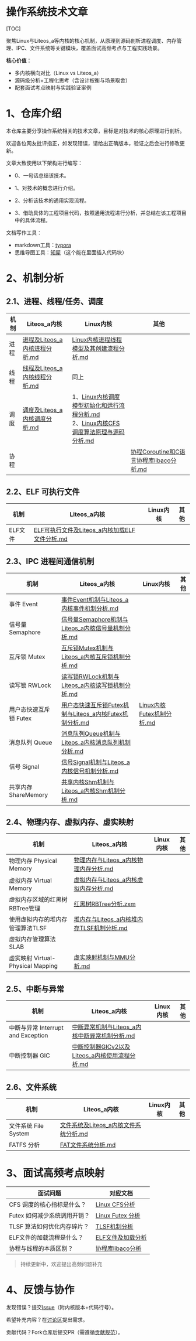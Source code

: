 # 操作系统技术文章
[TOC]

聚焦Linux与Liteos_a等内核的核心机制，从原理到源码剖析进程调度、内存管理、IPC、文件系统等关键模块，覆盖面试高频考点与工程实践场景。

**核心价值**：

- 多内核横向对比（Linux vs Liteos_a）
- 源码级分析+工程化思考（含设计权衡与场景取舍）
- 配套面试考点映射与实践验证案例



# 1、仓库介绍

本仓库主要分享操作系统相关的技术文章，目标是对技术的核心原理进行剖析。

欢迎各位网友批评指正，如发现错误，请给出正确版本，验证之后会进行修改更新。

文章大致使用以下架构进行编写：

* 0、一句话总结该技术。

* 1、对技术的概念进行介绍。

* 2、分析该技术的通用实现流程。

* 3、借助具体的工程项目代码，按照通用流程进行分析，并总结在该工程项目中的具体流程。

文档写作工具：

* markdown工具：[typora](https://typora.io/)
* 思维导图工具：[知犀](https://www.zhixi.com/)（这个能在里面插入代码块）



# 2、机制分析

## 2.1、进程、线程/任务、调度

| 机制 | Liteos_a内核                                                 | Linux内核                                                    | 其他                                                         |
| ---- | ------------------------------------------------------------ | ------------------------------------------------------------ | ------------------------------------------------------------ |
| 进程 | [进程及Liteos_a内核进程分析.md](docs/进程及Liteos_a内核进程分析.md) | [Linux内核进程线程模型及其创建流程分析.md](docs/Linux内核进程线程模型及其创建流程分析.md) |                                                              |
| 线程 | [线程及Liteos_a内核线程分析.md](docs/线程及Liteos_a内核线程分析.md) | 同上                                                         |                                                              |
| 调度 | [调度及Liteos_a内核调度分析.md](docs/调度及Liteos_a内核调度分析.md) | 1、[Linux内核调度模型初始化和运行流程分析.md](docs/Linux内核调度模型初始化和运行流程分析.md) <br />2、[Linux内核CFS调度算法原理与源码分析.md](docs/Linux内核CFS调度算法原理与源码分析.md) |                                                              |
| 协程 |                                                              |                                                              | [协程Coroutine和C语言协程库libaco分析.md](other/协程Coroutine和C语言协程库libaco分析.md) |



## 2.2、ELF 可执行文件

| 机制    | Liteos_a内核                                                 | Linux内核 | 其他 |
| ------- | ------------------------------------------------------------ | --------- | ---- |
| ELF文件 | [ELF可执行文件及Liteos_a内核加载ELF文件分析.md](docs/ELF可执行文件及Liteos_a内核加载ELF文件分析.md) |           |      |



## 2.3、IPC 进程间通信机制

| 机制                   | Liteos_a内核                                                 | Linux内核                                                   | 其他 |
| ---------------------- | ------------------------------------------------------------ | ----------------------------------------------------------- | ---- |
| 事件 Event             | [事件Event机制与Liteos_a内核事件机制分析.md](docs/事件Event机制与Liteos_a内核事件机制分析.md) |                                                             |      |
| 信号量 Semaphore       | [信号量Semaphore机制与Liteos_a内核信号量机制分析.md](docs/信号量Semaphore机制与Liteos_a内核信号量机制分析.md) |                                                             |      |
| 互斥锁 Mutex           | [互斥锁Mutex机制与Liteos_a内核互斥锁机制分析.md](docs/互斥锁Mutex机制与Liteos_a内核互斥锁机制分析.md) |                                                             |      |
| 读写锁 RWLock          | [读写锁RWLock机制与Liteos_a内核读写锁机制分析.md](docs/读写锁RWLock机制与Liteos_a内核读写锁机制分析.md) |                                                             |      |
| 用户态快速互斥锁 Futex | [用户态快速互斥锁Futex机制与Liteos_a内核Futex机制分析.md](docs/用户态快速互斥锁Futex机制与Liteos_a内核Futex机制分析.md) | [Linux内核Futex机制分析.md](docs/Linux内核Futex机制分析.md) |      |
| 消息队列 Queue         | [消息队列Queue机制与Liteos_a内核消息队列机制分析.md](docs/消息队列Queue机制与Liteos_a内核消息队列机制分析.md) |                                                             |      |
| 信号 Signal            | [信号Signal机制与Liteos_a内核信号机制分析.md](docs/信号Signal机制与Liteos_a内核信号机制分析.md) |                                                             |      |
| 共享内存 ShareMemory   | [共享内核Shm机制与Liteos_a内核Shm机制分析.md](docs/共享内核Shm机制与Liteos_a内核Shm机制分析.md) |                                                             |      |



## 2.4、物理内存、虚拟内存、虚实映射

| 机制                              | Liteos_a内核                                                 | Linux内核 | 其他 |
| --------------------------------- | ------------------------------------------------------------ | --------- | ---- |
| 物理内存 Physical Memory          | [物理内存与Liteos_a内核物理内存分析.md](docs/物理内存与Liteos_a内核物理内存分析.md) |           |      |
| 虚拟内存 Virtual Memory           | [虚拟内存与Liteos_a内核虚拟内存分析.md](docs/虚拟内存与Liteos_a内核虚拟内存分析.md) |           |      |
| 虚拟内存区域的红黑树RBTree管理    | [红黑树RBTree分析.zxm](docs/红黑树RBTree分析.zxm)            |           |      |
| 使用虚拟内存的堆内存管理算法TLSF  | [堆内存与Liteos_a内核堆内存TLSF机制分析.md](docs/堆内存与Liteos_a内核堆内存TLSF机制分析.md) |           |      |
| 虚拟内存管理算法SLAB              |                                                              |           |      |
| 虚实映射 Virtual-Physical Mapping | [虚实映射机制与MMU分析.md](docs/虚实映射机制与MMU分析.md)    |           |      |



## 2.5、中断与异常

| 机制                               | Liteos_a内核                                                 | Linux内核 | 其他 |
| ---------------------------------- | ------------------------------------------------------------ | --------- | ---- |
| 中断与异常 Interrupt and Exception | [中断异常机制与Liteos_a内核中断异常机制分析.md](docs/中断异常机制与Liteos_a内核中断异常机制分析.md) |           |      |
| 中断控制器 GIC                     | [中断控制器GICv2以及Liteos_a内核使用流程分析.md](docs/中断控制器GICv2以及Liteos_a内核使用流程分析.md) |           |      |



## 2.6、文件系统

| 机制                 | Liteos_a内核                                                 | Linux内核 | 其他 |
| -------------------- | ------------------------------------------------------------ | --------- | ---- |
| 文件系统 File System | [文件系统及Liteos_a内核文件系统分析.md](docs/文件系统及Liteos_a内核文件系统分析.md) |           |      |
| FATFS 分析           | [FAT文件系统分析.md](other/FAT文件系统分析.md)               |           |      |



# 3、面试高频考点映射

| 面试问题                     | 对应文档                                                     |
| ---------------------------- | ------------------------------------------------------------ |
| CFS 调度的核心指标是什么？   | [Linux CFS分析](docs/Linux内核CFS调度算法原理与源码分析.md)  |
| Futex 如何减少系统调用开销？ | [Linux Futex 分析](docs/Linux内核Futex机制分析.md)           |
| TLSF 算法如何优化内存碎片？  | [TLSF机制分析](docs/堆内存与Liteos_a内核堆内存TLSF机制分析.md) |
| ELF文件的加载流程是什么？    | [ELF文件及加载分析](docs/ELF可执行文件及Liteos_a内核加载ELF文件分析.md) |
| 协程与线程的本质区别？       | [协程库libaco分析](other/协程Coroutine和C语言协程库libaco分析.md) |

> 持续更新中，欢迎提出高频问题补充



# 4、反馈与协作

发现错误？提交[Issue](https://github.com/ShareTechnologyForFree/OS-Kernel-Mechanism/issues)（附内核版本+代码行号）。

希望补充内容？在[讨论区](https://github.com/ShareTechnologyForFree/OS-Kernel-Mechanism/discussions)提出需求。

贡献代码？Fork仓库后提交PR（需遵循[贡献规范](CONTRIBUTING.md)）。



